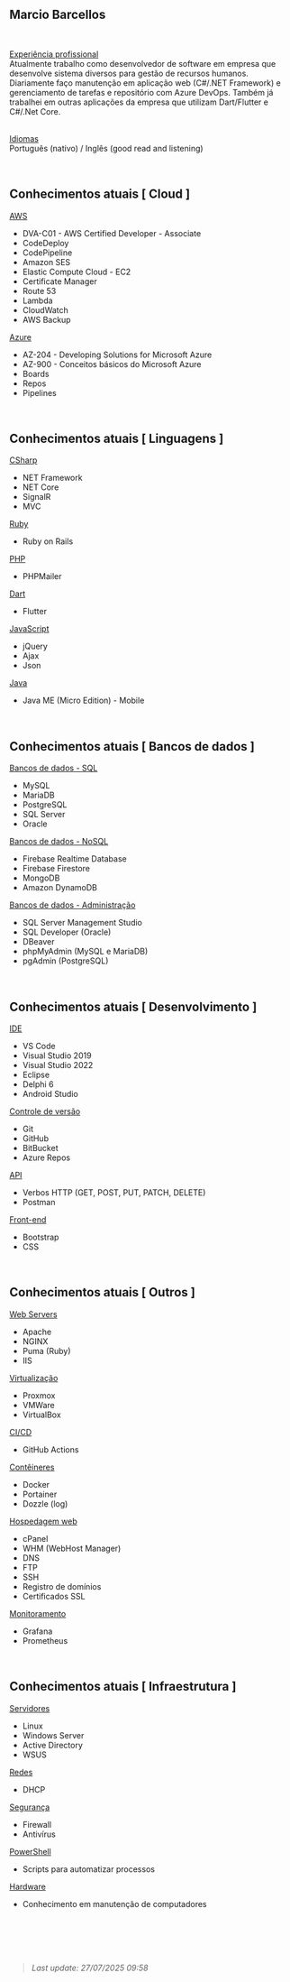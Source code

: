 
## Marcio Barcellos
<br>


<ins>Experiência profissional</ins><br>
Atualmente trabalho como desenvolvedor de software em empresa que desenvolve sistema diversos para gestão de recursos humanos.
Diariamente faço manutenção em aplicação web (C#/.NET Framework) e gerenciamento de tarefas e repositório com Azure DevOps.
Também já trabalhei em outras aplicações da empresa que utilizam Dart/Flutter e C#/.Net Core.


<br><ins>Idiomas</ins><br>
Português (nativo) / Inglês (good read and listening)

<br>

## Conhecimentos atuais [ Cloud ]

<ins>AWS</ins><br>
+ DVA-C01 - AWS Certified Developer - Associate
+ CodeDeploy
+ CodePipeline
+ Amazon SES
+ Elastic Compute Cloud - EC2
+ Certificate Manager
+ Route 53
+ Lambda
+ CloudWatch
+ AWS Backup 

<ins>Azure</ins><br>
+ AZ-204 - Developing Solutions for Microsoft Azure
+ AZ-900 - Conceitos básicos do Microsoft Azure
+ Boards
+ Repos
+ Pipelines

<br>

## Conhecimentos atuais [ Linguagens ]

<ins>CSharp</ins><br>
+ NET Framework
+ NET Core
+ SignalR
+ MVC

<ins>Ruby</ins><br>
+ Ruby on Rails

<ins>PHP</ins><br>
+ PHPMailer

<ins>Dart</ins><br>
+ Flutter

<ins>JavaScript</ins><br>
+ jQuery
+ Ajax
+ Json

<ins>Java</ins><br>
+ Java ME (Micro Edition) - Mobile

<br>

## Conhecimentos atuais [ Bancos de dados ]

<ins>Bancos de dados - SQL</ins><br>
+ MySQL
+ MariaDB
+ PostgreSQL
+ SQL Server
+ Oracle

<ins>Bancos de dados - NoSQL</ins><br>
+ Firebase Realtime Database
+ Firebase Firestore
+ MongoDB
+ Amazon DynamoDB

<ins>Bancos de dados - Administração</ins><br>
+ SQL Server Management Studio
+ SQL Developer (Oracle)
+ DBeaver
+ phpMyAdmin (MySQL e MariaDB)
+ pgAdmin (PostgreSQL)



<br>

## Conhecimentos atuais [ Desenvolvimento ]

<ins>IDE</ins><br>
+ VS Code
+ Visual Studio 2019
+ Visual Studio 2022
+ Eclipse
+ Delphi 6
+ Android Studio

<ins>Controle de versão</ins><br>
+ Git
+ GitHub
+ BitBucket
+ Azure Repos

<ins>API</ins><br>
+ Verbos HTTP (GET, POST, PUT, PATCH, DELETE)
+ Postman

<ins>Front-end</ins><br>
+ Bootstrap
+ CSS

<br>

## Conhecimentos atuais [ Outros ]

<ins>Web Servers</ins><br>
+ Apache
+ NGINX
+ Puma (Ruby)
+ IIS

<ins>Virtualização</ins><br>
+ Proxmox
+ VMWare
+ VirtualBox

<ins>CI/CD</ins><br>
+ GitHub Actions

<ins>Contêineres</ins><br>
+ Docker
+ Portainer
+ Dozzle (log)

<ins>Hospedagem web</ins><br>
+ cPanel
+ WHM (WebHost Manager)
+ DNS
+ FTP
+ SSH
+ Registro de domínios
+ Certificados SSL

<ins>Monitoramento</ins><br>
+ Grafana
+ Prometheus

<br>

## Conhecimentos atuais [ Infraestrutura ]

<ins>Servidores</ins><br>
+ Linux
+ Windows Server
+ Active Directory
+ WSUS

<ins>Redes</ins><br>
+ DHCP

<ins>Segurança</ins><br>
+ Firewall
+ Antivírus

<ins>PowerShell</ins><br>
+ Scripts para automatizar processos

<ins>Hardware</ins><br>
+ Conhecimento em manutenção de computadores





<br><br><br><br>

> <em>Last update: 27/07/2025 09:58</em>



<!-- <br><ins>Próximos conhecimentos a serem adquiridos</ins><br>

**Linguagens**: Go, Java, Python, Clojure<br>
**Mensageria**: Kafka, RabbitMQ<br>
**Banco de dados (NoSQL)**: Redis<br>
**Banco de dados (ORM)**: Dapper, Entity Framework, Hibernate<br>
**Banco de dados (outros)**: Datomic<br>
**Testes unitários**: Nsubstitute, Xunit<br>
**Frontend**: React, TypeScript, Angular, NextJS<br>
**Contêineres**: Kubernetes<br>
**Microserviços**: Spring Cloud<br>
**Programação reativa**: Spring WebFlux<br>
**CI/CD**: Jenkins<br>
**Ambiente de execução**: Node.js<br>
**API**: GraphQL<br>
**Monitoramento**: Grafana, Prometheus<br> -->


<!--
- [x] Configurar para rodar** aplicações PHP (CI/CD) 
- [x] Configurar para rodar aplicações C# (CI/CD)
- [x] Configurar para rodar aplicações Python (CI/CD)
- [x] Configurar para rodar aplicações Java (CI/CD)
- [x] Configurar para rodar aplicações Ruby (CI/CD)
-->

<!-- IMAGEM
![alt text](https://github.com/wiz2k20/wiz2k20/blob/main/atual.jpg?raw=true)
-->